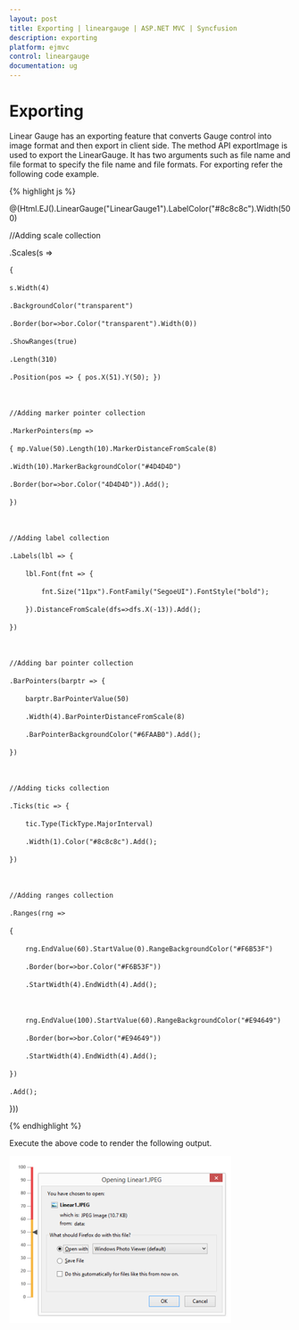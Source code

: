 ```yaml
---
layout: post
title: Exporting | lineargauge | ASP.NET MVC | Syncfusion
description: exporting
platform: ejmvc
control: lineargauge
documentation: ug
---
```


# Exporting

Linear Gauge has an exporting feature that converts Gauge control into image format and then export in client side. The method API exportImage is used to export the LinearGauge. It has two arguments such as file name and file format to specify the file name and file formats. For exporting refer the following code example.


{% highlight js %}

@(Html.EJ().LinearGauge("LinearGauge1").LabelColor("#8c8c8c").Width(500)



//Adding scale collection

.Scales(s =>

    {

    s.Width(4)

    .BackgroundColor("transparent")

    .Border(bor=>bor.Color("transparent").Width(0))

    .ShowRanges(true)

    .Length(310)

    .Position(pos => { pos.X(51).Y(50); })



    //Adding marker pointer collection

    .MarkerPointers(mp =>

    { mp.Value(50).Length(10).MarkerDistanceFromScale(8)

    .Width(10).MarkerBackgroundColor("#4D4D4D")

    .Border(bor=>bor.Color("4D4D4D")).Add();

    })



    //Adding label collection

    .Labels(lbl => {

        lbl.Font(fnt => {

            fnt.Size("11px").FontFamily("SegoeUI").FontStyle("bold");

        }).DistanceFromScale(dfs=>dfs.X(-13)).Add();

    })



    //Adding bar pointer collection

    .BarPointers(barptr => {

        barptr.BarPointerValue(50)

        .Width(4).BarPointerDistanceFromScale(8)

        .BarPointerBackgroundColor("#6FAAB0").Add();

    })



    //Adding ticks collection

    .Ticks(tic => {

        tic.Type(TickType.MajorInterval)

        .Width(1).Color("#8c8c8c").Add();

    })



    //Adding ranges collection

    .Ranges(rng =>

    {

        rng.EndValue(60).StartValue(0).RangeBackgroundColor("#F6B53F")

        .Border(bor=>bor.Color("#F6B53F"))

        .StartWidth(4).EndWidth(4).Add();



        rng.EndValue(100).StartValue(60).RangeBackgroundColor("#E94649")

        .Border(bor=>bor.Color("#E94649"))

        .StartWidth(4).EndWidth(4).Add();

    })

    .Add();

}))

<script type="text/javascript">

    $(function () {

        $("#btnExportImage").ejButton({ width: "100px", click: "buttonclickevent", });

    });

    function buttonclickevent() {

        var FileName = $("#txtFileName").val();

        var FileFormat = $("#ddlFileType").val();

        $("#CoreExportLinearGauge").ejLinearGauge("exportImage", FileName, FileFormat);

    }



</script>

{% endhighlight %}

Execute the above code to render the following output.

![](Exporting_images/Exporting_img1.png)



